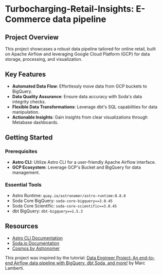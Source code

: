 # Turbocharging-Retail-Insights: E-Commerce data pipeline

## Project Overview

This project showcases a robust data pipeline tailored for online retail, built on Apache Airflow and leveraging Google Cloud Platform (GCP) for data storage, processing, and visualization.

## Key Features

- **Automated Data Flow**: Effortlessly move data from GCP buckets to BigQuery.
- **Data Quality Assurance**: Ensure data accuracy with Soda's data integrity checks.
- **Flexible Data Transformations**: Leverage dbt's SQL capabilities for data manipulation.
- **Actionable Insights**: Gain insights from clear visualizations through Metabase dashboards.

## Getting Started

### Prerequisites

- **Astro CLI**: Utilize Astro CLI for a user-friendly Apache Airflow interface.
- **GCP Ecosystem**: Leverage GCP's Bucket and BigQuery for data management.

### Essential Tools

- Astro Runtime: `quay.io/astronomer/astro-runtime:8.8.0`
- Soda Core BigQuery: `soda-core-bigquery==3.0.45`
- Soda Core Scientific: `soda-core-scientific==3.0.45`
- dbt BigQuery: `dbt-bigquery==1.5.3`

## Resources

- [Astro CLI Documentation](https://www.astronomer.io/docs/)
- [Soda.io Documentation](https://docs.soda.io/)
- [Cosmos by Astronomer](https://www.astronomer.io/)

This project was inspired by the tutorial: [Data Engineer Project: An end-to-end Airflow data pipeline with BigQuery, dbt Soda, and more!](https://www.youtube.com/watch?v=DzxtCxi4YaA) by Marc Lamberti.

